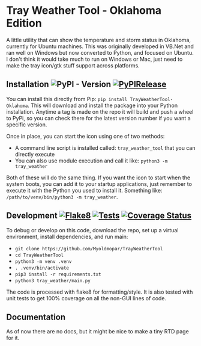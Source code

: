 # Tray Weather Tool - Oklahoma Edition

A little utility that can show the temperature and storm status in Oklahoma, currently for Ubuntu machines.
This was originally developed in VB.Net and ran well on Windows but now converted to Python, and focused on Ubuntu.
I don't think it would take much to run on Windows or Mac, just need to make the tray icon/gtk stuff support across platforms.

## Installation ![PyPI - Version](https://img.shields.io/pypi/v/trayweathertool-oklahoma?color=44cc11) [![PyPIRelease](https://github.com/Myoldmopar/TrayWeatherTool/actions/workflows/release.yml/badge.svg)](https://github.com/Myoldmopar/TrayWeatherTool/actions/workflows/release.yml)

You can install this directly from Pip: `pip install TrayWeatherTool-Oklahoma`.  This will download and install the
package into your Python installation.  Anytime a tag is made on the repo it will build and push a wheel to PyPi, so
you can check there for the latest version number if you want a specific version.

Once in place, you can start the icon using one of two methods:

- A command line script is installed called: `tray_weather_tool` that you can directly execute
- You can also use module execution and call it like: `python3 -m tray_weather`

Both of these will do the same thing.  If you want the icon to start when the system boots, you can add it to your
startup applications, just remember to execute it with the Python you used to install it.  Something like:
`/path/to/venv/bin/python3 -m tray_weather`.

## Development [![Flake8](https://github.com/Myoldmopar/TrayWeatherTool/actions/workflows/flake8.yml/badge.svg)](https://github.com/Myoldmopar/TrayWeatherTool/actions/workflows/flake8.yml) [![Tests](https://github.com/Myoldmopar/TrayWeatherTool/actions/workflows/test.yml/badge.svg)](https://github.com/Myoldmopar/TrayWeatherTool/actions/workflows/test.yml) [![Coverage Status](https://coveralls.io/repos/github/Myoldmopar/TrayWeatherTool/badge.svg?branch=AddTesting)](https://coveralls.io/github/Myoldmopar/TrayWeatherTool?branch=AddTesting)

To debug or develop on this code, download the repo, set up a virtual environment, install dependencies, and run main:
 - `git clone https://github.com/Myoldmopar/TrayWeatherTool`
 - `cd TrayWeatherTool`
 - `python3 -m venv .venv`
 - `. .venv/bin/activate`
 - `pip3 install -r requirements.txt`
 - `python3 tray_weather/main.py`
 
The code is processed with flake8 for formatting/style.  It is also tested with unit tests to get 100% coverage on
all the non-GUI lines of code.

## Documentation

As of now there are no docs, but it might be nice to make a tiny RTD page for it.

